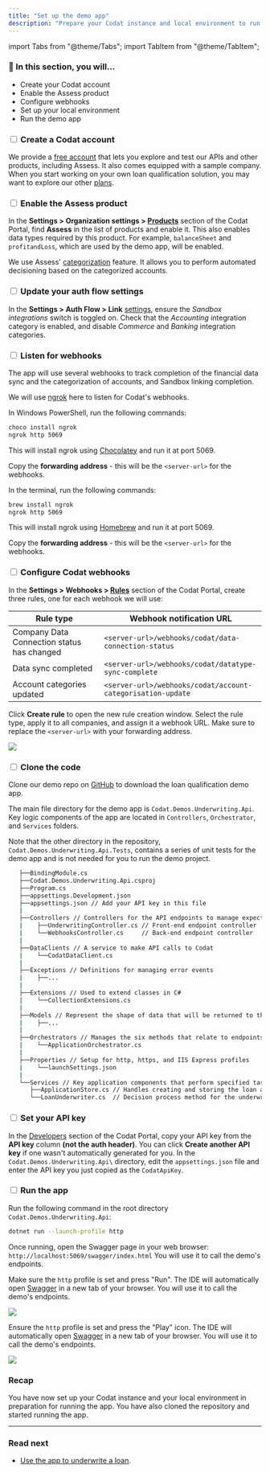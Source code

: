```yaml
---
title: "Set up the demo app"
description: "Prepare your Codat instance and local environment to run the demo app"
---
```


import Tabs from "@theme/Tabs";
import TabItem from "@theme/TabItem";

### 🚀 In this section, you will...

* Create your Codat account
* Enable the Assess product
* Configure webhooks
* Set up your local environment
* Run the demo app

### <input type="checkbox" unchecked/> Create a Codat account 

We provide a [free account](https://signup.codat.io/) that lets you explore and test our APIs and other products, including Assess. It also comes equipped with a sample company. When you start working on your own loan qualification solution, you may want to explore our other [plans](https://www.codat.io/plans/).

### <input type="checkbox" unchecked /> Enable the Assess product 

In the **Settings > Organization settings > [Products](https://app.codat.io/settings/products)** section of the Codat Portal, find **Assess** in the list of products and enable it. This also enables data types required by this product. For example, `balanceSheet` and `profitandLoss`, which are used by the demo app, will be enabled.

We use Assess' [categorization](https://docs.codat.io/assess/enhanced-financials/categorize-accounts) feature. It allows you to perform automated decisioning based on the categorized accounts. 

### <input type="checkbox" unchecked /> Update your auth flow settings

In the **Settings > Auth Flow > Link** [settings](https://app.codat.io/settings/link-settings/data-connections), ensure the _Sandbox integrations_ switch is toggled on. Check that the _Accounting_ integration category is enabled, and disable _Commerce_ and _Banking_ integration categories. 

### <input type="checkbox" unchecked /> Listen for webhooks

The app will use several webhooks to track completion of the financial data sync and the categorization of accounts, and Sandbox linking completion. 

We will use [ngrok](https://ngrok.com/) here to listen for Codat's webhooks. 

<Tabs>
   <TabItem value="win" label="Windows OS">  

   In Windows PowerShell, run the following commands:

   ```bash
   choco install ngrok
   ngrok http 5069
   ```

   This will install ngrok using [Chocolatey](https://chocolatey.org/) and run it at port 5069. 

   Copy the **forwarding address** - this will be the `<server-url>` for the webhooks.

   </TabItem>

   <TabItem value="mac" label="Mac OS">

   In the terminal, run the following commands:

   ```bash
   brew install ngrok
   ngrok http 5069
   ```
   This will install ngrok using [Homebrew](https://brew.sh/) and run it at port 5069. 

   Copy the **forwarding address** - this will be the `<server-url>` for the webhooks.

   </TabItem>
</Tabs>

### <input type="checkbox" unchecked /> Configure Codat webhooks

In the **Settings > Webhooks > [Rules](https://app.codat.io/settings/webhooks/rules)** section of the Codat Portal, create three rules, one for each webhook we will use:

   |  Rule type                                  | Webhook notification URL                                    |
   |---------------------------------------------|-------------------------------------------------------------|
   | Company Data Connection status has changed  | ```<server-url>/webhooks/codat/data-connection-status```       |
   | Data sync completed                         | ```<server-url>/webhooks/codat/datatype-sync-complete```       |
   | Account categories updated                  | ```<server-url>/webhooks/codat/account-categorisation-update```|

Click **Create rule** to open the new rule creation window. Select the rule type, apply it to all companies, and assign it a webhook URL. Make sure to replace the `<server-url>` with your forwarding address.

   ![](/img/use-cases/loan-qualification/rule-creation-screen.png)

### <input type="checkbox" unchecked /> Clone the code

Clone our demo repo on [GitHub](https://github.com/codatio/demo-loan-qualification) to download the loan qualification demo app. 

The main file directory for the demo app is `Codat.Demos.Underwriting.Api`. Key logic components of the app are located in `Controllers`, `Orchestrator`, and `Services` folders.

Note that the other directory in the repository, `Codat.Demos.Underwriting.Api.Tests`, contains a series of unit tests for the demo app and is not needed for you to run the demo project. 

```sh title="Codat.Demos.Underwriting.Api directory"
   ├──BindingModule.cs
   ├──Codat.Demos.Underwriting.Api.csproj
   ├──Program.cs
   ├──appsettings.Development.json
   ├──appsettings.json // Add your API key in this file
   |   
   ├──Controllers // Controllers for the API endpoints to manage expected actions and results
   |    ├──UnderwritingController.cs // Front-end endpoint controller
   |    └──WebhooksController.cs     // Back-end endpoint controller
   |       
   ├──DataClients // A service to make API calls to Codat
   |    └──CodatDataClient.cs
   |       
   ├──Exceptions // Definitions for managing error events 
   |    ├──...
   |       
   ├──Extensions // Used to extend classes in C#
   |    └──CollectionExtensions.cs
   |       
   ├──Models // Represent the shape of data that will be returned to the user
   |    ├──...
   |       
   ├──Orchestrators // Manages the six methods that relate to endpoints used in the app
   |    └──ApplicationOrchestrator.cs
   |       
   ├──Properties // Setup for http, https, and IIS Express profiles
   |    └──launchSettings.json
   |       
   └──Services // Key application components that perform specified tasks
      ├──ApplicationStore.cs // Handles creating and storing the loan application in-memory
      └──LoanUnderwriter.cs  // Decision process method for the underwriting model used in the demo
```
### <input type="checkbox" unchecked/> Set your API key

In the [Developers](https://app.codat.io/developers/api-keys) section of the Codat Portal, copy your API key from the **API key** column **(not the auth header)**. You can click **Create another API key** if one wasn't automatically generated for you. In the `Codat.Demos.Underwriting.Api\` directory, edit the `appsettings.json` file and enter the API key you just copied as the `CodatApiKey`.

### <input type="checkbox" unchecked/> Run the app

<Tabs>
<TabItem value="cmd" label="Command line">

Run the following command in the root directory `Codat.Demos.Underwriting.Api`:

```sh
dotnet run --launch-profile http
```
Once running, open the Swagger page in your web browser: `http://localhost:5069/swagger/index.html` You will use it to call the demo's endpoints.

</TabItem>

<TabItem value="rider" label="Rider">

Make sure the `http` profile is set and press "Run". The IDE will automatically open [Swagger](http://localhost:5069/swagger/index.html) in a new tab of your browser. You will use it to call the demo's endpoints.

![](/img/use-cases/loan-qualification/underwriting-guide-rider.png)

</TabItem>

<TabItem value="vs" label="Visual studio">

Ensure the `http` profile is set and press the "Play" icon. The IDE will automatically open [Swagger](http://localhost:5069/swagger/index.html) in a new tab of your browser. You will use it to call the demo's endpoints.

![](/img/use-cases/loan-qualification/underwriting-guide-visual-studio-2022.png)

</TabItem>

</Tabs>

### Recap

You have now set up your Codat instance and your local environment in preparation for running the app. You have also cloned the repository and started running the app.

---

### Read next

- [Use the app to underwrite a loan](/guides/loan-qualification/process-loan).